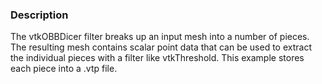 ### Description
The vtkOBBDicer filter breaks up an input mesh into a number of pieces. The resulting mesh contains scalar point data that can be used to extract the individual pieces with a filter like vtkThreshold. This example stores each piece into a .vtp file.

